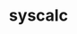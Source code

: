 ---
title: "syscalc"
layout: cache
categories: [package, develop]
meta: {"versions": ["1.1.7"], "compilers": ["gcc@=11.4.0"], "oss": ["ubuntu22.04"], "platforms": ["linux"], "targets": ["x86_64_v3"], "stacks": ["hep", "root"], "num_specs": 3, "num_specs_by_stack": {"hep": 3, "root": 3}}
spec_details: [{"hash": "ywvsmc7yqxj2lbilnfytncsyrpp5japs", "compiler": "gcc@=11.4.0", "versions": ["1.1.7"], "os": "ubuntu22.04", "platform": "linux", "target": "x86_64_v3", "variants": ["build_system=makefile"], "stacks": ["hep", "root"], "size": "-", "tarball": "https://binaries.spack.io/develop/build_cache/linux-ubuntu22.04-x86_64_v3/gcc-11.4.0/syscalc-1.1.7/linux-ubuntu22.04-x86_64_v3-gcc-11.4.0-syscalc-1.1.7-ywvsmc7yqxj2lbilnfytncsyrpp5japs.spack"}, {"hash": "bkaibozwvpexxndghzsrohx72zwueigh", "compiler": "gcc@=11.4.0", "versions": ["1.1.7"], "os": "ubuntu22.04", "platform": "linux", "target": "x86_64_v3", "variants": ["build_system=makefile"], "stacks": ["hep", "root"], "size": "-", "tarball": "https://binaries.spack.io/develop/build_cache/linux-ubuntu22.04-x86_64_v3/gcc-11.4.0/syscalc-1.1.7/linux-ubuntu22.04-x86_64_v3-gcc-11.4.0-syscalc-1.1.7-bkaibozwvpexxndghzsrohx72zwueigh.spack"}, {"hash": "nbulk4snh3psvgvxc7r7ren6in3ljz4p", "compiler": "gcc@=11.4.0", "versions": ["1.1.7"], "os": "ubuntu22.04", "platform": "linux", "target": "x86_64_v3", "variants": ["build_system=makefile"], "stacks": ["hep", "root"], "size": "-", "tarball": "https://binaries.spack.io/develop/build_cache/linux-ubuntu22.04-x86_64_v3/gcc-11.4.0/syscalc-1.1.7/linux-ubuntu22.04-x86_64_v3-gcc-11.4.0-syscalc-1.1.7-nbulk4snh3psvgvxc7r7ren6in3ljz4p.spack"}]
---